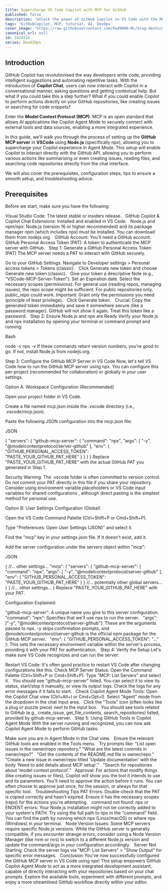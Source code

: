 ```yaml
---
title: Supercharge VS Code Copilot with MCP for GitHub
published: false
description: 'Unlock the power of GitHub Copilot in VS Code with the Model Context Protocol (MCP) for seamless GitHub integration.'
tags: 'GitHubCopilot, MCP, tutorial, AI, DevOps'
cover_image: 'https://raw.githubusercontent.com/Pwd9000-ML/blog-devto/main/posts/2025/DevAIOps-MCP-GitHub/images/cover.png'
canonical_url: null
id: 2420334
series: DevAIOps
---
```


## Introduction

GitHub Copilot has revolutionised the way developers write code, providing intelligent suggestions and automating repetitive tasks. With the introduction of **Copilot Chat**, users can now interact with Copilot in a conversational manner, asking questions and getting contextual help. But what if you could take this a step further? What if you could enable Copilot to perform actions directly on your GitHub repositories, like creating issues or searching for code snippets?

Enter the **Model Context Protocol (MCP)**. MCP is an open standard that allows AI applications like Copilot Agent Mode to securely connect with external tools and data sources, enabling a more integrated experience.

In this guide, we'll walk you through the process of setting up the **GitHub MCP server** in **VSCode** using **Node.js** (specifically npx), allowing you to supercharge your Copilot experience in Agent Mode. This setup will enable Copilot to interact directly with the GitHub API, allowing you to perform various actions like summarising or even creating issues, reading files, and searching code repositories directly from the chat interface.

We will also cover the prerequisites, configuration steps, tips to ensure a smooth setup, and troubleshooting advice.

## Prerequisites

Before we start, make sure you have the following:


Visual Studio Code: The latest stable or insiders release.   
GitHub Copilot & Copilot Chat Extensions: Installed and enabled in VS Code.   
Node.js and npm/npx: Node.js (version 16 or higher recommended) and its package manager npm (which includes npx) must be installed. You can download them from nodejs.org.   
GitHub Account: You'll need a GitHub account.
GitHub Personal Access Token (PAT): A token to authenticate the MCP server with GitHub.   
Step 1: Generate a GitHub Personal Access Token (PAT)
The MCP server needs a PAT to interact with GitHub securely.

Go to your GitHub Settings.
Navigate to Developer settings > Personal access tokens > Tokens (classic).   
Click Generate new token and choose Generate new token (classic).   
Give your token a descriptive Note (e.g., "VSCode-MCP-Server-Token").
Set an Expiration date.
Select the necessary scopes (permissions). For general use (reading repos, managing issues), the repo scope might be sufficient. For public repositories only, public_repo could work. Important: Grant only the permissions you need (principle of least privilege).   
Click Generate token.   
Crucial: Copy the generated token immediately and save it somewhere secure (like a password manager). GitHub will not show it again. Treat this token like a password.   
Step 2: Ensure Node.js and npx are Ready
Verify your Node.js and npx installation by opening your terminal or command prompt and running:

Bash

node -v
npx -v
If these commands return version numbers, you're good to go. If not, install Node.js from nodejs.org.

Step 3: Configure the GitHub MCP Server in VS Code
Now, let's tell VS Code how to run the GitHub MCP server using npx. You can configure this per-project (recommended for collaboration) or globally in your user settings.

Option A: Workspace Configuration (Recommended)

Open your project folder in VS Code.

Create a file named mcp.json inside the .vscode directory (i.e., .vscode/mcp.json).   

Paste the following JSON configuration into the mcp.json file:

JSON

{
  "servers": {
    "github-mcp-server": {
      "command": "npx",
      "args": [
        "-y",
        "@modelcontextprotocol/server-github"
      ],
      "env": {
        "GITHUB_PERSONAL_ACCESS_TOKEN": "PASTE_YOUR_GITHUB_PAT_HERE"
      }
    }
  }
}
Replace "PASTE_YOUR_GITHUB_PAT_HERE" with the actual GitHub PAT you generated in Step 1.

Security Warning: The .vscode folder is often committed to version control. Do not commit your PAT directly in this file if you share your repository. Consider using environment variable placeholders or VS Code input variables for shared configurations , although direct pasting is the simplest method for personal use.   

Option B: User Settings Configuration (Global)

Open the VS Code Command Palette (Ctrl+Shift+P or Cmd+Shift+P).

Type "Preferences: Open User Settings (JSON)" and select it.

Find the "mcp" key in your settings.json file. If it doesn't exist, add it.

Add the server configuration under the servers object within "mcp":

JSON

{
  //... other settings...
  "mcp": {
    "servers": {
      "github-mcp-server": {
        "command": "npx",
        "args": [
          "-y",
          "@modelcontextprotocol/server-github"
        ],
        "env": {
          "GITHUB_PERSONAL_ACCESS_TOKEN": "PASTE_YOUR_GITHUB_PAT_HERE"
        }
      }
      //... potentially other global servers...
    }
  }
  //... other settings...
}
Replace "PASTE_YOUR_GITHUB_PAT_HERE" with your PAT.

Configuration Explained:

"github-mcp-server": A unique name you give to this server configuration.
"command": "npx": Specifies that we'll use npx to run the server.   
"args": ["-y", "@modelcontextprotocol/server-github"]: These are the arguments passed to npx. -y skips confirmation prompts, and @modelcontextprotocol/server-github is the official npm package for the GitHub MCP server.   
"env": { "GITHUB_PERSONAL_ACCESS_TOKEN": "..." }: This sets the necessary environment variable within the server's process, providing it with your PAT for authentication.   
Step 4: Verify the Setup
Let's make sure VS Code recognizes and can run the server:

Restart VS Code: It's often good practice to restart VS Code after changing configurations like this.
Check MCP Server Status:
Open the Command Palette (Ctrl+Shift+P or Cmd+Shift+P).
Type "MCP: List Servers" and select it.   
You should see "github-mcp-server" listed. You can select it to view its status, start/stop it manually, or view its output logs. Check the logs for any error messages if it fails to start.   
Check Copilot Agent Mode Tools:
Open the Copilot Chat view (Ctrl+Alt+I or Cmd+Opt+I).
Select "Agent" mode from the dropdown in the chat input area.   
Click the "Tools" icon (often looks like a plug or puzzle piece) next to the input box.   
You should see tools related to GitHub (e.g., create_issue, get_file_contents, search_repositories) listed, provided by github-mcp-server.   
Step 5: Using GitHub Tools in Copilot Agent Mode
With the server running and recognized, you can now ask Copilot Agent Mode to perform GitHub tasks:

Make sure you are in Agent Mode in the Chat view.   
Ensure the relevant GitHub tools are enabled in the Tools menu.   
Try prompts like:
"List open issues in the owner/repo repository."
"What are the latest commits in owner/repo?"    
"Get the contents of the README.md file in owner/repo."    
"Create a new issue in owner/repo titled 'Update documentation' with the body 'Need to add details about MCP setup'."    
"Search for repositories about 'model context protocol'."    
Approval: For actions that modify things (like creating issues or files), Copilot will show you the tool it intends to use and its parameters. You'll need to approve the action before it runs. You can often choose to approve just once, for the session, or always for that specific tool.   
Troubleshooting Tips
PAT Errors: Double-check that the PAT is copied correctly and hasn't expired. Ensure it has the necessary scopes (repo) for the actions you're attempting.   
command not found: npx or ENOENT errors: Your Node.js installation might not be correctly added to your system's PATH. Try using the full path to npx in the "command" field. You can find the path by running which npx (Linux/macOS) or where npx (Windows) in your terminal.   
Node Version Issues: Some MCP servers require specific Node.js versions. While the GitHub server is generally compatible, if you encounter strange errors, consider using a Node Version Manager (like nvm or nvs) to switch to a different Node.js version and update the command/args in your configuration accordingly.   
Server Not Starting: Check the server logs via "MCP: List Servers" > "Show Output" for specific error messages.   
Conclusion
You've now successfully configured the GitHub MCP server in VS Code using npx! This setup empowers GitHub Copilot Agent Mode to act as a more integrated development assistant, capable of directly interacting with your repositories based on your chat prompts. Explore the available tools, experiment with different prompts, and enjoy a more streamlined GitHub workflow directly within your editor.   

